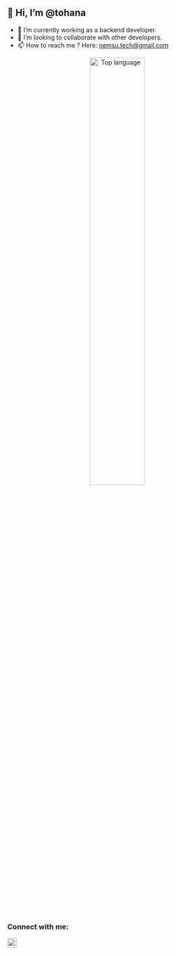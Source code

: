 ##  👋 Hi, I’m @tohana
- 🌱 I’m currently working as a backend developer.
- 👯 I’m looking to collaborate with other developers.
- 📫 How to reach me ? Here: nemsu.tech@gmail.com

<p>
  <p align="center">
     <img
      id="git-language"
      class="status-card"
      src="https://github-readme-stats.vercel.app/api/top-langs/?username=Nemsu&layout=compact&theme=dracula"
      alt="Top language"
         width="50%"
    />
</p>

### Connect with me:

[<img align="left" alt="codeSTACKr | LinkedIn" width="22px" src="https://cdn.jsdelivr.net/npm/simple-icons@v3/icons/linkedin.svg" />][linkedin]
<br />

[linkedin]: https://www.linkedin.com/in/nem-su-ba094b218/
